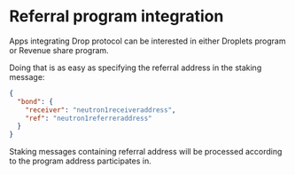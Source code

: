 # Referral program integration

Apps integrating Drop protocol can be interested in either Droplets program or Revenue share program.

Doing that is as easy as specifying the referral address in the staking message:

```json
{
  "bond": {
    "receiver": "neutron1receiveraddress",
    "ref": "neutron1referreraddress"
  }
}
```

Staking messages containing referral address will be processed according to the program address participates in. 